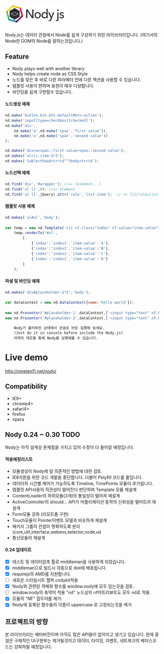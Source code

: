 ![Nody.js](/logo/nodyjs-small.png)
==================================
Nody.js는 데이터 관점에서 Node를 쉽게 구성하기 위한 라이브러리입니다. 
(여기서의 Node란 DOM의 Node를 말하는것입니다.)

## Feature #
  - Nody plays well with another library
  - Nody helps create node as CSS Style
  - 노드를 찾은 후 바로 다른 파라메터 안에 다른 액션을 사용할 수 있습니다.
  - 템플릿 사용이 편하며 표현이 매우 다양합니다.
  - 바인딩을 쉽게 구현할수 있습니다.

#### 노드생성 예제
```javascript
nd.make('button.btn.btn-default#btn-action');
nd.make('input[type=checkbox][checked]');
nd.make('div',
	nd.make('a',nd.make('span','first value')),
	nd.make('a',nd.make('span','second value'))
);
```
```javascript
nd.makes('div>a>span::first value+span::second value');
nd.makes('ul>li.item-$*3');
nd.makes('table>thead>tr>td^^tbody>tr>td');
```


#### 노드선택 예제
```javascript
nd.find('div','#wrapper'); //=> [element...]
nd.find('ul li',0); //=> element
nd.find('ul li',jQuery).attr('role','list-item');  // => [li[role=list-item]]
```

#### 템플릿 사용 예제
```javascript
nd.makes('ul#ul','body');

var temp = new nd.Template('<li nf-class="index" nf-value="item-value"></li>');
	temp.renderTo('#ul',
		[
			{'index':'index1','item-value':'A'},
			{'index':'index1','item-value':'B'},
			{'index':'index1','item-value':'C'},
			{'index':'index1','item-value':'D'}
		]
	);
```
  
#### 파셜 및 바인딩 예제
```javascript
nd.makes('div#placeholder-$*2','body');

var dataContext = new nd.DataContext({name:'hello world'});

new nd.Presentor('#placeholder-1',dataContext,['<input type="text" nf-bind="name">'],true);
new nd.Presentor('#placeholder-2',dataContext,['<input type="text" nf-bind="name">'],true);
```

```
	Nody가 불러와진 상태에서 콘솔로 바로 실행해 보세요.
	(Just do it in console before include the Nody.js)
	아래의 데모를 통해 Nody를 실행해불 수 있습니다.
```

# Live demo #
<a href="http://nineten11.net/nody/">http://nineten11.net/nody/</a>

## Compatibility #
  - IE9+
  - chrome4+
  - safari4+
  - firefox
  - opera
  
  
## Nody 0.24 ~ 0.30 TODO #
Nody는 아직 설계상 문제점을 가지고 있어 수정이 더 들어갈 예정입니다.

#### 적용예정리스트
  
  - 모듈생성이 Nody에 덜 의존적인 방법에 대한 검토.
  - IE8지원을 위한 코드 개발을 중단합니다. 더불어 Polyfill 코드를 줄입니다.
  - 데이터의 시간별 제어가 가능하도록 Timeline, TimePoints 모듈이 추가됩니다.
  - 탬플릿 API사용의 직관성이 떨어진다 판단하여 Template 모듈 재설계
  - ContentLoader의 하위모듈(3개)의 통일성이 떨어져 재설계
  - ActiveController의 should... API가 어플리케이션 동작의 신뢰성을 떨어트려 재설계
  - Form모듈 강화 (리모트폼 구현)
  - Touch모듈이 Pointer이벤트 모델과 비슷하게 재설계
  - 패키지 그룹의 컨샙이 명확하도록 분리 (core,util,interface,webenv,selector,node,ui)
  - 통신모듈의 재설계
  
#### 0.24 업데이트
  - [x] 테스트 및 데이터압축 툴로 middleman을 사용하게 되었습니다.
  - [x] middleman으로 빌드시 자동으로 dist에 배포됩니다.
  - [x] requirejs의 AMD를 지원합니다.
  - [ ] 새로운 스타일시트 헬퍼 codykit적용
  - [x] Nody와 관련된 객체와 함수를 window.nody에 모두 담는것을 검토.
  - [ ] window.nody의 축약어 적용 "nd" 노드상의 nf어트리뷰트도 모두 nd로 적용.
  - [x] 모듈의 "NF" 접두어를 제거.
  - [x] Nody에 등록된 함수들의 이름이 uppercase 로 고정되는것을 제거
  
## 프로젝트의 방향 #
본 라이브러리는 베타버전이며 아직도 많은 API들이 없어지고 생기고 있습니다.
현재 중점은 구체적인 UI구현부는 제거될것이고 데이터, 타이밍, 이벤트, 네트워크의 베이스코드는 강화하될 예정입니다.
